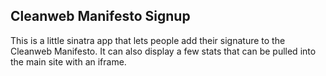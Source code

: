 ## Cleanweb Manifesto Signup

This is a little sinatra app that lets people add their signature to the Cleanweb Manifesto. It can also display a few stats that can be pulled into the main site with an iframe.